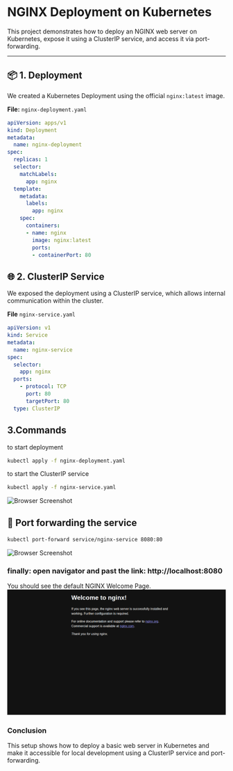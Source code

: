 # NGINX Deployment on Kubernetes

This project demonstrates how to deploy an NGINX web server on Kubernetes, expose it using a ClusterIP service, and access it via port-forwarding.

---

## 📦 1. Deployment

We created a Kubernetes Deployment using the official `nginx:latest` image.

**File:** `nginx-deployment.yaml`
```yaml
apiVersion: apps/v1
kind: Deployment
metadata:
  name: nginx-deployment
spec:
  replicas: 1
  selector:
    matchLabels:
      app: nginx
  template:
    metadata:
      labels:
        app: nginx
    spec:
      containers:
      - name: nginx
        image: nginx:latest
        ports:
        - containerPort: 80
```
## 🌐 2. ClusterIP Service
We exposed the deployment using a ClusterIP service, which allows internal communication within the cluster.

**File** `nginx-service.yaml`
```yaml
apiVersion: v1
kind: Service
metadata:
  name: nginx-service
spec:
  selector:
    app: nginx
  ports:
    - protocol: TCP
      port: 80
      targetPort: 80
  type: ClusterIP
```
## 3.Commands

to start deployment
 
```bash
kubectl apply -f nginx-deployment.yaml
```

to start the ClusterIP service

```bash
kubectl apply -f nginx-service.yaml
```
![Browser Screenshot](screenshots/nginx&service.png)
## 🔁  Port forwarding the service

```bash
kubectl port-forward service/nginx-service 8080:80
```
![Browser Screenshot](screenshots/port-forward.png)
### finally: open navigator and past the link: http://localhost:8080
You should see the default NGINX Welcome Page.
![Browser Screenshot](screenshots/result.png)
### Conclusion

This setup shows how to deploy a basic web server in Kubernetes and make it accessible for local development using a ClusterIP service and port-forwarding.


